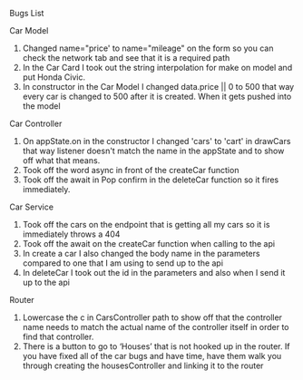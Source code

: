 Bugs List

Car Model
1. Changed name="price' to name="mileage" on the form so you can check the network tab and see that it is a required path
2. In the Car Card I took out the string interpolation for make on model and put Honda Civic.
3. In constructor in the Car Model I changed data.price || 0 to 500 that way every car is changed to 500 after it is created. When it gets pushed into the model

Car Controller
1. On appState.on in the constructor I changed 'cars' to 'cart' in drawCars that way listener doesn't match the name in the appState and to show off what that means.
2. Took off the word async in front of the createCar function
3. Took off the await in Pop confirm in the deleteCar function so it fires immediately.

Car Service
1. Took off the cars on the endpoint that is getting all my cars so it is immediately throws a 404
2. Took off the await on the createCar function when calling to the api
3. In create a car I also changed the body name in the parameters compared to one that I am using to send up to the api
4. In deleteCar I took out the id in the parameters and also when I send it up to the api

Router
1. Lowercase the c in CarsController path to show off that the controller name needs to match the actual name of the controller itself in order to find that controller.
2. There is a button to go to ‘Houses’ that is not hooked up in the router. If you have fixed all of the car bugs and have time, have them walk you through creating the housesController and linking it to the router
